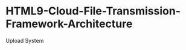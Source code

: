 HTML9-Cloud-File-Transmission-Framework-Architecture
====================================================

Upload System